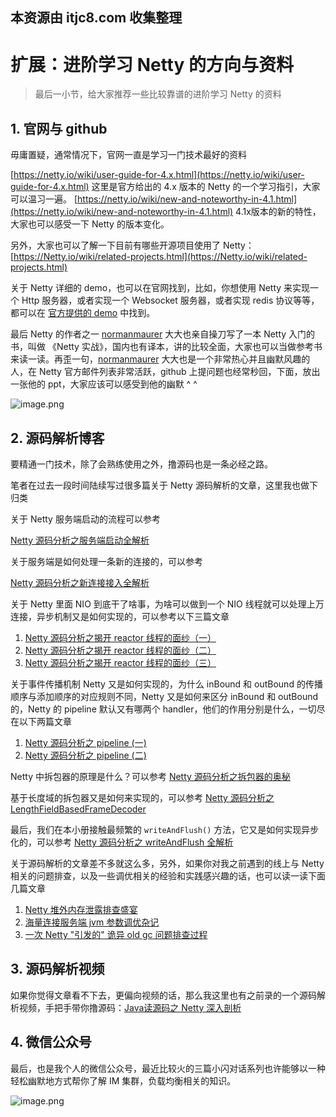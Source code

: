 ## 本资源由 itjc8.com 收集整理
# 扩展：进阶学习 Netty 的方向与资料

> 最后一小节，给大家推荐一些比较靠谱的进阶学习 Netty 的资料

## 1\. 官网与 github

毋庸置疑，通常情况下，官网一直是学习一门技术最好的资料

[https://netty.io/wiki/user-guide-for-4.x.html](https://netty.io/wiki/user-guide-for-4.x.html) 这里是官方给出的 4.x 版本的 Netty 的一个学习指引，大家可以温习一遍。 [https://netty.io/wiki/new-and-noteworthy-in-4.1.html](https://netty.io/wiki/new-and-noteworthy-in-4.1.html) 4.1x版本的新的特性，大家也可以感受一下 Netty 的版本变化。

另外，大家也可以了解一下目前有哪些开源项目使用了 Netty：[https://Netty.io/wiki/related-projects.html](https://Netty.io/wiki/related-projects.html)

关于 Netty 详细的 demo，也可以在官网找到，比如，你想使用 Netty 来实现一个 Http 服务器，或者实现一个 Websocket 服务器，或者实现 redis 协议等等，都可以在 [官方提供的 demo](https://github.com/netty/netty/tree/4.1/example/src/main/java/io/netty/example) 中找到。

最后 Netty 的作者之一 [normanmaurer](https://github.com/normanmaurer) 大大也亲自操刀写了一本 Netty 入门的书，叫做 《Netty 实战》，国内也有译本，讲的比较全面，大家也可以当做参考书来读一读。再歪一句，[normanmaurer](https://github.com/normanmaurer) 大大也是一个非常热心并且幽默风趣的人，在 Netty 官方邮件列表非常活跃，github 上提问题也经常秒回，下面，放出一张他的 ppt，大家应该可以感受到他的幽默 ^ ^

![image.png](https://user-gold-cdn.xitu.io/2018/10/7/1664d3935dd81f43?w=1240&h=597&f=png&s=119557)

## 2\. 源码解析博客

要精通一门技术，除了会熟练使用之外，撸源码也是一条必经之路。

笔者在过去一段时间陆续写过很多篇关于 Netty 源码解析的文章，这里我也做下归类

关于 Netty 服务端启动的流程可以参考

[Netty 源码分析之服务端启动全解析](https://juejin.im/post/5bc92271e51d450ea4024c75)

关于服务端是如何处理一条新的连接的，可以参考

[Netty 源码分析之新连接接入全解析](https://juejin.im/post/5bcd01ccf265da0aa664f99b)

关于 Netty 里面 NIO 到底干了啥事，为啥可以做到一个 NIO 线程就可以处理上万连接，异步机制又是如何实现的，可以参考以下三篇文章

1.  [Netty 源码分析之揭开 reactor 线程的面纱（一）](https://juejin.im/post/5bce54826fb9a05d1f2247a0)
2.  [Netty 源码分析之揭开 reactor 线程的面纱（二）](https://juejin.im/post/5bcfa22fe51d4534763cc5bd)
3.  [Netty 源码分析之揭开 reactor 线程的面纱（三）](https://juejin.im/post/5bd1120cf265da0af7755b6c)

关于事件传播机制 Netty 又是如何实现的，为什么 inBound 和 outBound 的传播顺序与添加顺序的对应规则不同，Netty 又是如何来区分 inBound 和 outBound 的，Netty 的 pipeline 默认又有哪两个 handler，他们的作用分别是什么，一切尽在以下两篇文章

1.  [Netty 源码分析之 pipeline (一)](https://juejin.im/post/5bd26334e51d457a496de685)
2.  [Netty 源码分析之 pipeline (二)](https://juejin.im/post/5bd79c39f265da0aa81c47cf)

Netty 中拆包器的原理是什么？可以参考 [Netty 源码分析之拆包器的奥秘](https://juejin.im/post/5bda41646fb9a0225703923d)

基于长度域的拆包器又是如何来实现的，可以参考 [Netty 源码分析之 LengthFieldBasedFrameDecoder](https://juejin.im/post/5bedf8636fb9a049b07cec90)

最后，我们在本小册接触最频繁的 `writeAndFlush()` 方法，它又是如何实现异步化的，可以参考 [Netty 源码分析之 writeAndFlush 全解析](https://www.jianshu.com/p/feaeaab2ce56)

关于源码解析的文章差不多就这么多，另外，如果你对我之前遇到的线上与 Netty 相关的问题排查，以及一些调优相关的经验和实践感兴趣的话，也可以读一读下面几篇文章

1.  [Netty 堆外内存泄露排查盛宴](https://juejin.im/post/5b8dbbd4518825430810d760)
2.  [海量连接服务端 jvm 参数调优杂记](https://www.jianshu.com/p/051d566e110d)
3.  [一次 Netty "引发的" 诡异 old gc 问题排查过程](https://www.jianshu.com/p/702ef10102e4)

## 3\. 源码解析视频

如果你觉得文章看不下去，更偏向视频的话，那么我这里也有之前录的一个源码解析视频，手把手带你撸源码：[Java读源码之 Netty 深入剖析](https://coding.imooc.com/class/evaluation/230.html)

## 4\. 微信公众号

最后，也是我个人的微信公众号，最近比较火的三篇小闪对话系列也许能够以一种轻松幽默地方式帮你了解 IM 集群，负载均衡相关的知识。

![image.png](https://user-gold-cdn.xitu.io/2018/10/7/1664d3935e082833?w=258&h=258&f=png&s=35880)
